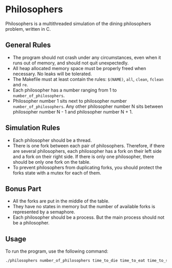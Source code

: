 # Philosophers

Philosophers is a multithreaded simulation of the dining philosophers problem, written in C.

## General Rules

- The program should not crash under any circumstances, even when it runs out of memory, and should not quit unexpectedly.
- All heap allocated memory space must be properly freed when necessary. No leaks will be tolerated.
- The Makefile must at least contain the rules: `$(NAME)`, `all`, `clean`, `fclean` and `re`.
- Each philosopher has a number ranging from 1 to `number_of_philosophers`.
- Philosopher number 1 sits next to philosopher number `number_of_philosophers`. Any other philosopher number N sits between philosopher number N - 1 and philosopher number N + 1.

## Simulation Rules

- Each philosopher should be a thread.
- There is one fork between each pair of philosophers. Therefore, if there are several philosophers, each philosopher has a fork on their left side and a fork on their right side. If there is only one philosopher, there should be only one fork on the table.
- To prevent philosophers from duplicating forks, you should protect the forks state with a mutex for each of them.

## Bonus Part

- All the forks are put in the middle of the table.
- They have no states in memory but the number of available forks is represented by a semaphore.
- Each philosopher should be a process. But the main process should not be a philosopher.

## Usage

To run the program, use the following command:

```bash
./philosophers number_of_philosophers time_to_die time_to_eat time_to_sleep [number_of_times_each_philosopher_must_eat]
